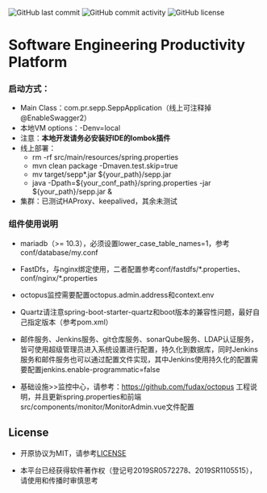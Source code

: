 ![GitHub last commit](https://img.shields.io/github/last-commit/purang-fintech/seppb)
![GitHub commit activity](https://img.shields.io/github/commit-activity/m/purang-fintech/seppb)
![GitHub license](https://img.shields.io/github/license/purang-fintech/seppb)

# Software Engineering Productivity Platform #

### 启动方式：

- Main Class：com.pr.sepp.SeppApplication（线上可注释掉@EnableSwagger2）
- 本地VM options：-Denv=local
- 注意：<b>本地开发请务必安装好IDE的lombok插件</b>
- 线上部署：
    - rm -rf src/main/resources/spring.properties
    - mvn clean package -Dmaven.test.skip=true
    - mv target/sepp*.jar ${your_path}/sepp.jar
    - java -Dpath=${your_conf_path}/spring.properties -jar ${your_path}/sepp.jar &
- 集群：已测试HAProxy、keepalived，其余未测试

### 组件使用说明
- mariadb（>= 10.3），必须设置lower_case_table_names=1，参考conf/database/my.conf

- FastDfs，与nginx绑定使用，二者配置参考conf/fastdfs/\*.properties、conf/nginx/\*.properties

- octopus监控需要配置octopus.admin.address和context.env

- Quartz请注意spring-boot-starter-quartz和boot版本的兼容性问题，最好自己指定版本（参考pom.xml）

- 邮件服务、Jenkins服务、git仓库服务、sonarQube服务、LDAP认证服务，皆可使用超级管理员进入系统设置进行配置，持久化到数据库，同时Jenkins服务和邮件服务也可以通过配置文件实现，其中Jenkins使用持久化的配置需要配置jenkins.enable-programmatic=false

- 基础设施>>监控中心，请参考：https://github.com/fudax/octopus 工程说明，并且更新spring.properties和前端src/components/monitor/MonitorAdmin.vue文件配置

## License

- 开原协议为MIT，请参考[LICENSE](./LICENSE)

- 本平台已经获得软件著作权（登记号2019SR0572278、2019SR1105515），请使用和传播时审慎思考
